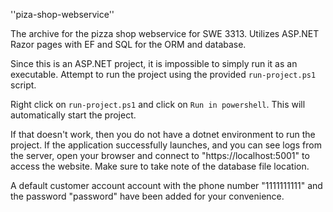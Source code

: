 ''piza-shop-webservice''

The archive for the pizza shop webservice for SWE 3313. Utilizes ASP.NET Razor pages with EF and SQL for the ORM and database.

Since this is an ASP.NET project, it is impossible to simply run it as an executable. Attempt to run the project
using the provided `run-project.ps1` script.

Right click on `run-project.ps1` and click on `Run in powershell`. This will automatically start the project.

If that doesn't work, then you do not have a dotnet environment to run
the project. If the application successfully launches, and you can see logs from the server, open your browser and
connect to "https://localhost:5001" to access the website. Make sure to take note of the database file location.

A default customer account account with the phone number "1111111111" and the password "password" have been
added for your convenience.
